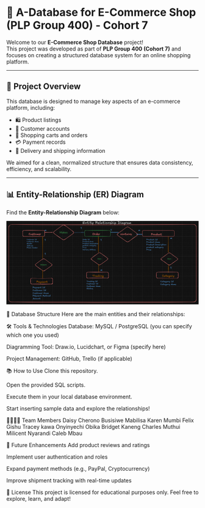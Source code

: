 # 🏪 A-Database for E-Commerce Shop (PLP Group 400) - Cohort 7

Welcome to our **E-Commerce Shop Database** project!  
This project was developed as part of **PLP Group 400 (Cohort 7)** and focuses on creating a structured database system for an online shopping platform.

---

## 🧠 Project Overview

This database is designed to manage key aspects of an e-commerce platform, including:
- 🛍️ Product listings
- 👥 Customer accounts
- 🛒 Shopping carts and orders
- 💳 Payment records
- 🚚 Delivery and shipping information

We aimed for a clean, normalized structure that ensures data consistency, efficiency, and scalability.

---

## 📊 Entity-Relationship (ER) Diagram

Find the **Entity-Relationship Diagram** below:


<p align="center">
  <img src="./ERD.PNG" alt="ER Diagram" width="600">
</p>
📂 Database Structure
Here are the main entities and their relationships:

<img src="./Table.PNG" alt=""> 

🛠️ Tools & Technologies
Database: MySQL / PostgreSQL (you can specify which one you used)

Diagramming Tool: Draw.io, Lucidchart, or Figma (specify here)

Project Management: GitHub, Trello (if applicable)

📚 How to Use
Clone this repository.

Open the provided SQL scripts.

Execute them in your local database environment.

Start inserting sample data and explore the relationships!

👨‍👩‍👧‍👦 Team Members
Daisy Cherono
Busisiwe Mabilisa
Karen Mumbi
Felix Gishu
Tracey kawa
Onyinyechi Obika
Bridget Kaneng
Charles Muthui
Milicent Nyarandi
Caleb Mbau

🚀 Future Enhancements
Add product reviews and ratings

Implement user authentication and roles

Expand payment methods (e.g., PayPal, Cryptocurrency)

Improve shipment tracking with real-time updates

📜 License
This project is licensed for educational purposes only.
Feel free to explore, learn, and adapt!
